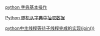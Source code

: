 [python 字典基本操作](https://www.runoob.com/python/python-dictionary.html)

[Python 随机从字典中抽取数据](https://www.runoob.com/note/33981)

[python中主线程等待子线程完成的实现(join())](https://blog.csdn.net/Cloud_Huan/article/details/50908023)

